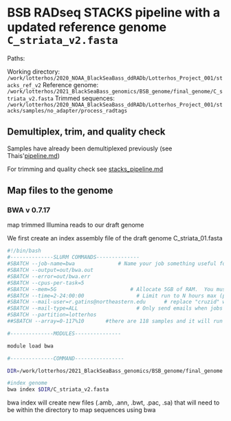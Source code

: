 # BSB RADseq STACKS pipeline with a updated reference genome `C_striata_v2.fasta`

Paths:

Working directory: `/work/lotterhos/2020_NOAA_BlackSeaBass_ddRADb/Lotterhos_Project_001/stacks_ref_v2`
Reference genome:   `/work/lotterhos/2021_BlackSeaBass_genomics/BSB_genome/final_genome/C_striata_v2.fasta`
Trimmed sequences: `/work/lotterhos/2020_NOAA_BlackSeaBass_ddRADb/Lotterhos_Project_001/stacks/samples/no_adapter/process_radtags` 

## Demultiplex, trim, and quality check
Samples have already been demultiplexed previously (see Thais'[pipeline.md](https://github.com/thais-neu/BlackSeaBass_project/blob/master/BSB_ddRAD/pipeline.md))

For trimming and quality check see [stacks_pipeline.md](https://github.com/remygatins/BlackSeaBass_project/edit/master/BSB_ddRAD/stacks_pipeline.md)

## Map files to the genome

### BWA  v 0.7.17

map trimmed Illumina reads to our draft genome

We first create an index assembly file of the draft genome C_striata_01.fasta

```bash
#!/bin/bash
#--------------SLURM COMMANDS--------------
#SBATCH --job-name=bwa              # Name your job something useful for easy tracking
#SBATCH --output=out/bwa.out
#SBATCH --error=out/bwa.err
#SBATCH --cpus-per-task=5
#SBATCH --mem=5G                        # Allocate 5GB of RAM.  You must declare --mem in all scripts
#SBATCH --time=2-24:00:00                 # Limit run to N hours max (prevent jobs from wedging in the queues)
#SBATCH --mail-user=r.gatins@northeastern.edu      # replace "cruzid" with your user id
#SBATCH --mail-type=ALL                   # Only send emails when jobs end or fail
#SBATCH --partition=lotterhos
##SBATCH --array=0-117%10		#there are 118 samples and it will run a maximum of 10 jobs at a time

#--------------MODULES---------------

module load bwa

#--------------COMMAND----------------

DIR=/work/lotterhos/2021_BlackSeaBass_genomics/BSB_genome/final_genome

#index genome
bwa index $DIR/C_striata_v2.fasta
```

bwa index will create new files (.amb, .ann, .bwt, .pac, .sa) that will need to be within the directory to map sequences using bwa




